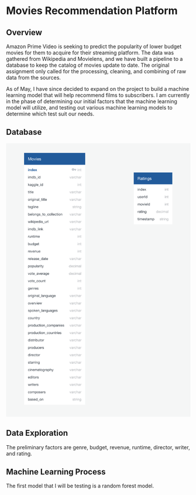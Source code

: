 # Movies Recommendation Platform

## Overview

Amazon Prime Video is seeking to predict the popularity of lower budget movies for them to acquire for their streaming platform. The data was gathered from Wikipedia and Movielens, and we have built a pipeline to a database to keep the catalog of movies update to date. The original assignment only called for the processing, cleaning, and combining of raw data from the sources. 

As of May, I have since decided to expand on the project to build a machine learning model that will help recommend films to subscribers. I am currently in the phase of determining our initial factors that the machine learning model will utilize, and testing out various machine learning models to determine which test suit our needs.

## Database

![ERD_Diagram](Images/ERD_Diagram.png)


## Data Exploration

The preliminary factors are genre, budget, revenue, runtime, director, writer, and rating.

## Machine Learning Process

The first model that I will be testing is a random forest model.

